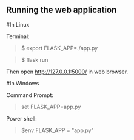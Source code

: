 ## Running the web application
#In Linux

Terminal:
> $ export FLASK_APP=./app.py


> $ flask run

Then open http://127.0.0.1:5000/ in web browser.

#In Windows

Command Prompt:
> set FLASK_APP=app.py

Power shell:
> $env:FLASK_APP = "app.py"
